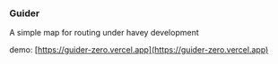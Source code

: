 ### Guider
A simple map for routing under havey development

demo: [https://guider-zero.vercel.app](https://guider-zero.vercel.app)
